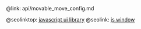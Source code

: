 @link: api/movable_move_config.md

@seolinktop: [javascript ui library](https://webix.com)
@seolink: [js window](https://webix.com/widget/window/)